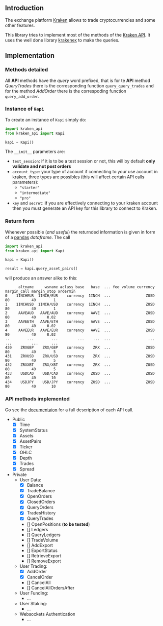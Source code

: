 ## Introduction

The exchange platform [Kraken](https://www.kraken.com) allows to trade cryptocurrencies and
some other features.

This library tries to implement most of the methods of the 
[Kraken API](https://docs.kraken.com/rest).
It uses the well done library [krakenex](https://github.com/veox/python3-krakenex) to make 
the queries.

## Implementation

### Methods detailed

All __API__ methods have the _query_ word prefixed, that is for te __API__ method
_QueryTrades_ there is the corresponding function `query_query_trades` and for the method
_AddOrder_ there is the correspoding function `query_add_order`. 

### Instance of `Kapi`

To create an instance of `Kapi` simply do:
```python
import kraken_api                            
from kraken_api import Kapi

kapi = Kapi()  
```

The `__init__` parameters are:
  - `test_session`: if it is to be a test session or not, this will by default 
  __only validate and not post orders__
  - `account_type`: your type of account if connecting to your use account in kraken,
  three types are possibles (this will affect certain API calls parameters):
    - `"starter"`
    - `"intermediate"`
    - `"pro"`
  - `key` and `secret`: if you are effectively connecting to your kraken account then
  you must generate an API key for this library to connect to Kraken.

### Return form

Whenever possible (_and useful_) the returnded information is given in form of a 
[pandas](https://pandas.pydata.org) _dataframe_.
The call

```python
import kraken_api
from kraken_api import Kapi 

kapi = Kapi()

result = kapi.query_asset_pairs()
```

will produce an answer alike to this:

```jupyterpython
      altname     wsname aclass_base   base  ... fee_volume_currency margin_call margin_stop ordermin
0    1INCHEUR  1INCH/EUR    currency  1INCH  ...                ZUSD          80          40        1
1    1INCHUSD  1INCH/USD    currency  1INCH  ...                ZUSD          80          40        1
2     AAVEAUD   AAVE/AUD    currency   AAVE  ...                ZUSD          80          40     0.02
3     AAVEETH   AAVE/ETH    currency   AAVE  ...                ZUSD          80          40     0.02
4     AAVEEUR   AAVE/EUR    currency   AAVE  ...                ZUSD          80          40     0.02
..        ...        ...         ...    ...  ...                 ...         ...         ...      ...
430    ZRXGBP    ZRX/GBP    currency    ZRX  ...                ZUSD          80          40        5
431    ZRXUSD    ZRX/USD    currency    ZRX  ...                ZUSD          80          40        5
432    ZRXXBT    ZRX/XBT    currency    ZRX  ...                ZUSD          80          40        5
433    USDCAD    USD/CAD    currency   ZUSD  ...                ZUSD          80          40       10
434    USDJPY    USD/JPY    currency   ZUSD  ...                ZUSD          80          40       10

```



### API methods implemented
Go see the [documentaion](https://docs.kraken.com/rest) for a full description of each
API call.

- Public
  - [x] Time
  - [x] SystemStatus
  - [x] Assets
  - [x] AssetPairs
  - [x] Ticker
  - [x] OHLC
  - [x] Depth
  - [x] Trades
  - [x] Spread
- Private
  - User Data:
    - [x] Balance
    - [x] TradeBalance
    - [x] OpenOrders
    - [x] ClosedOrders
    - [x] QueryOrders
    - [x] TradesHistory
    - [x] QueryTrades
    - [] OpenPositions (__to be tested__)
    - [] Ledgers
    - [] QueryLedgers
    - [] TradeVolume
    - [] AddExport
    - [] ExportStatus
    - [] RetrieveExport
    - [] RemoveExport
  - User Trading:
    - [x] AddOrder
    - [x] CancelOrder
    - [] CancelAll
    - [] CancelAllOrdersAfter
  - User Funding:
    - ...
  - User Staking:
    - ...
  - Websockets Authentication
    - ...
  
    